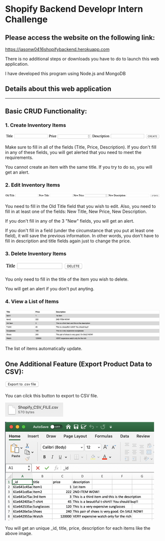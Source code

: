 # Shopify Backend Developr Intern Challenge 


## Please access the website on the following link:
https://jasonw0416shopifybackend.herokuapp.com

There is no additional steps or downloads you have to do to launch this web application.

I have developed this program using Node.js and MongoDB

## Details about this web application ##
***

Basic CRUD Functionality:
---

### 1. Create Inventory Items

![Alt text](/images/readme_image.png?raw=true)

Make sure to fill in all of the fields (Title, Price, Description). If you don't fill in any of these fields, you will get alerted that you need to meet the requirements. 

You cannot create an item with the same title. If you try to do so, you will get an alert.


### 2. Edit Inventory Items

![Alt text](/images/readme_image2.png?raw=true)

You need to fill in the Old Title field that you wish to edit. Also, you need to fill in at least one of the fields: New Title, New Price, New Description. 

If you don't fill in any of the 3 "New" fields, you will get an alert.

If you don't fill in a field (under the circumstance that you put at least one field), it will save the previous information. In other words, you don't have to fill in description and title fields again just to change the price.

### 3. Delete Inventory Items

![Alt text](/images/readme_image3.png?raw=true)

You only need to fill in the title of the item you wish to delete. 

You will get an alert if you don't put anyting.

### 4. View a List of Items

![Alt text](/images/readme_image4.png?raw=true)

The list of items automatically update. 

One Additional Feature (Export Product Data to CSV):
---

![Alt text](/images/readme_image5.png?raw=true)

You can cilck this button to export to CSV file. 

![Alt text](/images/readme_image7.png?raw=true)

![Alt text](/images/readme_image6.png?raw=true)

You will get an unique _id, title, price, description for each items like the above image. 





